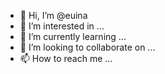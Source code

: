 - 👋 Hi, I’m @euina
- 👀 I’m interested in ...
- 🌱 I’m currently learning ...
- 💞️ I’m looking to collaborate on ...
- 📫 How to reach me ...

<!---
euina/euina is a ✨ special ✨ repository because its `README.md` (this file) appears on your GitHub profile.
You can click the Preview link to take a look at your changes.
--->
